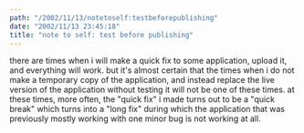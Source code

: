```yaml
---
path: "/2002/11/13/notetoself:testbeforepublishing" 
date: "2002/11/13 23:45:18" 
title: "note to self: test before publishing" 
---
```

there are times when i will make a quick fix to some application, upload it, and everything will work. but it's almost certain that the times when i do not make a temporary copy of the application, and instead replace the live version of the application without testing it will not be one of these times. at these times, more often, the "quick fix" i made turns out to be a "quick break" which turns into a "long fix" during which the application that was previously mostly working with one minor bug is not working at all.